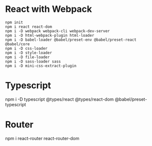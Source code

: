 # React with Webpack

```
npm init
npm i react react-dom
npm i -D webpack webpack-cli webpack-dev-server 
npm i -D html-webpack-plugin html-loader
npm i -D babel-loader @babel/preset-env @babel/preset-react @babel/core 
npm i -D css-loader
npm i -D style-loader
npm i -D file-loader
npm i -D sass-loader sass
npm i -D mini-css-extract-plugin 
```

# Typescript
npm i -D typescript @types/react @types/react-dom @babel/preset-typescript

# Router
npm i react-router react-router-dom